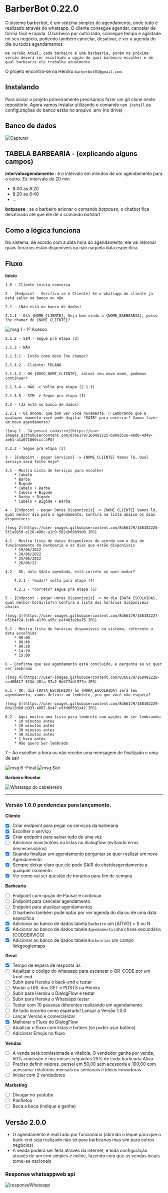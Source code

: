 # BarberBot 0.22.0

O sistema barberbot, é um sistema simples de agendamento, onde tudo é realizado através do whatsapp. O cliente consegue agendar, cancelar de forma fácil e rápida.
O barbeiro por outro lado, consegue tempo e agilidade no seu negócio, podendo também cancelar, desativar, e ver a agenda do dia ou todos agendamentos

```text
Na versão Atual, cada barbeiro é uma barbearia, porém na próxima versão deverá ser escolhido a opção de qual barbeiro escolher e de qual barbearia ele trabalha atualmente.
```

O projeto encontra-se na Heroku `barberbot01@gmail.com`.

## Instalando

Para iniciar o projeto primeiramente precisamos fazer um git clone neste repositório.
Agora vamos instalar utilizando o comando `npm install`
as configurações do banco estão no arquivo .env (no drive)

## Banco de dados

![Capturar](https://user-images.githubusercontent.com/8366179/174475924-46e703d1-a029-4992-b399-e3dcf89c392d.JPG)

## TABELA BARBEARIA - (explicando alguns campos)

**intervaloagendamento** : é o intervalo em minutos de um agendamento para o outro. Ex: intervalo de 20 min
* 8:00 as 8:20
* 8:20 as 8:40
* ...

**botpause** : se o barbeiro acionar o comando *botpause*, o chatbot fica desativado até que ele dê o comando *botstart*

## Como a lógica funciona

No sistema, de acordo com a data hora do agendamento, ele vai retornar quais horários estão disponíveis
ou não naquela data específica.

## Fluxo

**Início**

    1.0 - Cliente inicia conversa

    2 - [Endpoint - Verifica se é Cliente] Se o whatsapp do cliente já está salvo no banco ou não

    2.1 - (Não está no banco de dados)
    
    2.1.1 - Olá {NOME_CLIENTE}, Seja bem vindo a {NOME_BARBEARIA}, posso lhe chamar de {NOME_CLIENTE}?
   
   ![msg 1 - 1º Acesso](https://user-images.githubusercontent.com/8366179/168482224-408f3f98-9fea-44b8-b9d3-d58f1f21945d.JPG)
    
    2.1.2 - SIM - Segue pra etapa (3)
    
    2.1.3 - NÃO
        
    2.1.3.1 - Então como devo lhe chamar?
        
    2.1.3.2 - Cliente: FULANO
        
    2.1.3.3 - OK {NOVO_NOME_CLIENTE}, salvei seu novo nome, podemos continuar?
        
    2.1.3.4 - NÃO -> Volta pra etapa (2.1.3)
        
    2.1.3.5 - SIM -> Segue pra etapa (3)

    2.2 - (Já está no banco de dados)
    
    2.2.1 - Oi $nome, que bom ver você novamente. 💈 Lembrando que a qualquer momento você pode digitar *SAIR* para encerrar! Vamos fazer um novo agendamento?
    
    ![msg 1 - Já possui cadastro](https://user-images.githubusercontent.com/8366179/168482225-60093526-48d0-4d49-ae61-a1a071860ccc.JPG)
    
    2.2.2 - Segue pra etapa (3)
    
    3 - [Endpoint - pegar Serviços] -> {NOME_CLIENTE} Vamos lá, Qual serviço será feito hoje?
    
    3.1 - Mostra Lista de Serviços para escolher
        * Cabelo
        * Barba
        * Bigode
        * Cabelo + Barba
        * Cabelo + Bigode
        * Barba + Bigode
        * Cabelo + Bigode + Barba

    4 - [Endpoint - pegar Datas Disponíveis] -> {NOME_CLIENTE} Vamos lá, qual melhor dia para o agendamento, Confira na lista abaixo os dias disponíveis
    
    ![msg 2](https://user-images.githubusercontent.com/8366179/168482226-5f1a985d-e126-480c-a1c9-502eb69b99d0.JPG)
    
    4.1 - Mostra lista de datas disponíveis de acordo com o dia de funcionamento da barbearia e os dias que estão disponíveis
        * 19/06/2022
        * 20/06/2022
        * 25/06/2022
        * 26/06/22
    
    4.2 - Ok, data $data agendada, está correto ou quer mudar?
        
        4.2.1 - *mudar* volta para etapa (4)
        
        4.2.2 - *correto* segue pra etapa (5)

    5 - [Endpoint - pegar Horas Disponíveis] -> No dia {DATA_ESCOLHIDA}, qual melhor horáirio?\n Confira a lista dos horários disponíveis abaixo
    
    ![msg 3](https://user-images.githubusercontent.com/8366179/168482227-e51b4f24-1ebb-41f0-a95c-eaf463a2ba75.JPG)
    
    5.1 - Mostra lista de horários disponíveis no sistema, referente a data escolhida
        * 08:00
        * 08:40
        * 09:20
        * 14:20
        * 15:00

    6 - Confirma que seu agendamento está concluído, e pergunta se vc quer ser lembrado
    
    ![msg 4](https://user-images.githubusercontent.com/8366179/168482228-ced00617-523d-48fa-97a2-0d477ddf977e.JPG)
    
    6.1 - OK, dia {DATA_ESCOLHIDA} às {HORA_ESCOLHIDA} será seu agendamento, vamos definir um lembrete, pra que você não esqueça?    
    
    ![msg 5](https://user-images.githubusercontent.com/8366179/168482229-0da12d0d-b933-4007-8c47-e9fd60591a42.JPG)
    
    6.2 - Aqui mostra uma lista para lembrete com opções de ser lembrando:
        * 10 minutos antes
        * 20 minutos antes
        * 30 minutos antes
        * 40 minutos antes
        * 1 hora antes
        * Não quero Ser lembrado

7 - Ao escolher a hora ou não recebe uma mensagem de finalizado e uma de sair

![msg 6 -Final](https://user-images.githubusercontent.com/8366179/168482231-9a7885e8-c2fe-4cd2-854b-2d14e4b556a2.JPG)
![msg Sair](https://user-images.githubusercontent.com/8366179/168482232-ae67188f-1c28-4a75-a120-b922b3269b8f.JPG)

**Barbeiro Recebe**

![Whatsapp do cabelereiro](https://user-images.githubusercontent.com/8366179/168482233-d292718e-5c05-4dc3-b16f-9d3c5e023798.JPG)

---

### Versão 1.0.0 pendencias para lançamento.

**Cliente**

- [x] Criar endpoint para pegar os serviços da barbearia
- [x] Escolher o serviço
- [x] Criar endpoint para salvar tudo de uma vez
- [ ] Adicionar mais botões ou listas no dialogflow (evitando erros desnecessários)
- [x] Quando finalizar um agendamento perguntar se quer realizar um novo Agendamento
- [x] Sempre deixar claro que ele pode SAIR do chatdeagendamento a qualquer momento
- [x] Ver como vai ser questão de horários para fim de semana

**Barbearia**

- [ ] Endpoint com opção de Pausar e continuar
- [ ] Endpoint para cancelar agendamento
- [ ] Endpoint para atualizar agendamentos
- [ ] O barbeiro também pode optar por ver agenda do dia ou de uma data especifica
- [x] Adicionar ao banco de dados tabela `Barbeiro` um [ATIVO] = S ou N
- [x] Adicionar ao banco de dados tabela `Agendamento` uma chave secundária [CODSERVICO]
- [x] Adicionar ao banco de dados tabela `Barbearias` um campo linkgooglemaps

**Geral**

- [x] Tempo de espera de resposta 3s
- [ ] Atualizar o código do whatsapp para escanear o QR-CODE por um front-end
- [ ] Subir para Heroku o back-end e testar
- [ ] Mudar a URL dos GET e POSTS na Heroku
- [ ] Subir para Heroku o DialogFlow e testar
- [ ] Subir para Heroku o Whatsapp testar
- [ ] Testar com 10 pessoas diferentes realizando um agendamento
- [ ] Se tudo ocorreu como esperado! Lançar a Versão 1.0.0
- [ ] Lançar Versão e comercializar
- [x] Melhorar o Fluxo do DialogFlow
- [ ] Atualizar o fluxo com listas e botões (se puder usar botões)
- [ ] Adicionar Emojis no fluxo

**Vendas**

- [ ] A venda será comissionada e vitalícia, O vendedor ganha por venda, 50% comissão e nos meses seguintes 25% de cada barbearia Ativa
- [ ] Preciso definir valores, pensei em 50,00 sem acessoria e 100,00 com acessoria: relatórios mensais ou semanais e ideias inovadoras
- [ ] Iniciar com 2 vendedores 

**Marketing**

- [ ] Divugar no youtube
- [ ] Panfletos
- [ ] Boca a boca (indique e ganhe)

## Versão 2.0.0

* O agendamento é realizado por funcionário (abrindo o leque para que o back-end seja realizado não só para barbearias mas sim para outros negócios)
* A venda poderá ser feita através da internet, e toda configuração através de um crm simples e online, fazendo com que as vendas locais torne-se nacionais

### Response whatsappweb api

![responseWhatsapp](https://user-images.githubusercontent.com/8366179/172029899-fd0a8bd4-ad22-43ce-b3a8-4530d761cb30.png)
